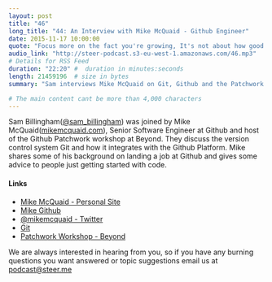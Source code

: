```yaml
---
layout: post
title: "46"
long_title: "44: An Interview with Mike McQuaid - Github Engineer"
date: 2015-11-17 10:00:00
quote: "Focus more on the fact you're growing, It's not about how good you are or aren't"
audio_link: "http://steer-podcast.s3-eu-west-1.amazonaws.com/46.mp3"
# Details for RSS Feed
duration: "22:20" #  duration in minutes:seconds
length: 21459196  # size in bytes
summary: "Sam interviews Mike McQuaid on Git, Github and the Patchwork event at Beyond Conference"

# The main content cant be more than 4,000 characters
---
```

Sam Billingham([@sam_billingham](https:twitter.com/sam_billingham)) was joined by Mike McQuaid([mikemcquaid.com](http://mikemcquaid.com/)), Senior Software Engineer at Github and host of the Github Patchwork workshop at Beyond. They discuss the version control system Git and how it integrates with the Github Platform. Mike shares some of his background on landing a job at Github and gives some advice to people just getting started with code.

#### Links
- [Mike McQuaid - Personal Site](http://mikemcquaid.com/)
- [Mike Github](https://github.com/MikeMcQuaid)
- [@mikemcquaid - Twitter](https://twitter.com/mikemcquaid)
- [Git](https://git-scm.com/)
- [Patchwork Workshop - Beyond](http://beyondconf.co/schedule/#anchor-github)

We are always interested in hearing from you, so if you have any burning questions you want answered or topic suggestions email us at [podcast@steer.me](mailto:podcast@steer.me)
